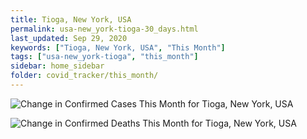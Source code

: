 ```yaml
---
title: Tioga, New York, USA
permalink: usa-new_york-tioga-30_days.html
last_updated: Sep 29, 2020
keywords: ["Tioga, New York, USA", "This Month"]
tags: ["usa-new_york-tioga", "this_month"]
sidebar: home_sidebar
folder: covid_tracker/this_month/
---
```


![Change in Confirmed Cases This Month for Tioga, New York, USA](images/graphs/usa-new_york-tioga-delta_confirmed-30_days_graph.png)

![Change in Confirmed Deaths This Month for Tioga, New York, USA](images/graphs/usa-new_york-tioga-delta_deaths-30_days_graph.png)
